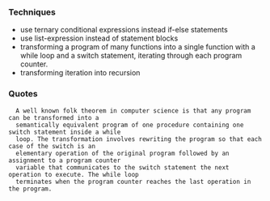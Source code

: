 
### Techniques

- use ternary conditional expressions instead if-else statements
- use list-expression instead of statement blocks
- transforming a program of many functions into a single function with a while loop and a switch
statement, iterating through each program counter.
- transforming iteration into recursion

### Quotes
```
  A well known folk theorem in computer science is that any program can be transformed into a
  semantically equivalent program of one procedure containing one switch statement inside a while
  loop. The transformation involves rewriting the program so that each case of the switch is an
  elementary operation of the original program followed by an assignment to a program counter
  variable that communicates to the switch statement the next operation to execute. The while loop
  terminates when the program counter reaches the last operation in the program.
```
